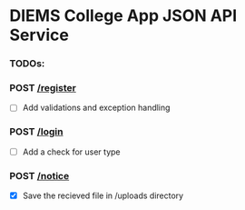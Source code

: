 # DIEMS College App JSON API Service

### TODOs:

### POST [/register](#)

-[ ] Add validations and exception handling

### POST [/login](#)

-[ ] Add a check for user type

### POST [/notice](#)

-[x] Save the recieved file in /uploads directory